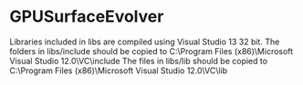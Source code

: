 # GPUSurfaceEvolver

Libraries included in libs are compiled using Visual Studio 13 32 bit.
The folders in libs/include should be copied to C:\Program Files (x86)\Microsoft Visual Studio 12.0\VC\include
The files in libs/lib should be copied to C:\Program Files (x86)\Microsoft Visual Studio 12.0\VC\lib